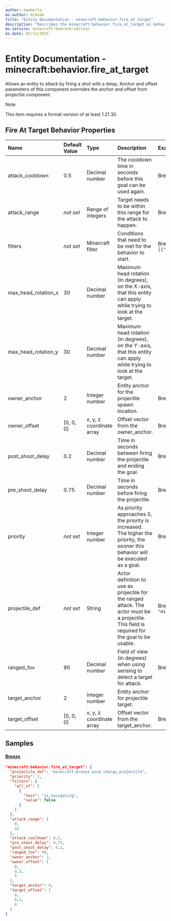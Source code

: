 ```yaml
---
author: mammerla
ms.author: mikeam
title: "Entity Documentation - minecraft:behavior.fire_at_target"
description: "Describes the minecraft:behavior.fire_at_target ai behavior component"
ms.service: minecraft-bedrock-edition
ms.date: 02/11/2025 
---
```


# Entity Documentation - minecraft:behavior.fire_at_target

Allows an entity to attack by firing a shot with a delay. Anchor and offset parameters of this component overrides the anchor and offset from projectile component.

> [!Note]
> This item requires a format version of at least 1.21.30.


## Fire At Target Behavior Properties

|Name       |Default Value |Type |Description |Example Values |
|:----------|:-------------|:----|:-----------|:------------- |
| attack_cooldown | 0.5 | Decimal number | The cooldown time in seconds before this goal can be used again. | Breeze: `0.5` | 
| attack_range | *not set* | Range of integers | Target needs to be within this range for the attack to happen. | Breeze: `[0,16]` | 
| filters | *not set* | Minecraft filter | Conditions that need to be met for the behavior to start. | Breeze: `{"all_of":[{"test":"is_navigating","value":false}]}` | 
| max_head_rotation_x | 30 | Decimal number | Maximum head rotation (in degrees), on the X-axis, that this entity can apply while trying to look at the target. |  | 
| max_head_rotation_y | 30 | Decimal number | Maximum head rotation (in degrees), on the Y-axis, that this entity can apply while trying to look at the target. |  | 
| owner_anchor | 2 | Integer number | Entity anchor for the projectile spawn location. | Breeze: `2` | 
| owner_offset | [0, 0, 0] | x, y, z coordinate array | Offset vector from the owner_anchor. | Breeze: `[0,0.3,0]` | 
| post_shoot_delay | 0.2 | Decimal number | Time in seconds between firing the projectile and ending the goal. | Breeze: `0.2` | 
| pre_shoot_delay | 0.75 | Decimal number | Time in seconds before firing the projectile. | Breeze: `0.75` | 
| priority | *not set* | Integer number | As priority approaches 0, the priority is increased. The higher the priority, the sooner this behavior will be executed as a goal. | Breeze: `2` | 
| projectile_def | *not set* | String | Actor definition to use as projectile for the ranged attack. The actor must be a projectile. This field is required for the goal to be usable. | Breeze: `"minecraft:breeze_wind_charge_projectile"` | 
| ranged_fov | 90 | Decimal number | Field of view (in degrees) when using sensing to detect a target for attack. | Breeze: `90` | 
| target_anchor | 2 | Integer number | Entity anchor for projectile target. |  | 
| target_offset | [0, 0, 0] | x, y, z coordinate array | Offset vector from the target_anchor. | Breeze: `[0,0.5,0]` | 

## Samples

#### [Breeze](https://github.com/Mojang/bedrock-samples/tree/preview/behavior_pack/entities/breeze.json)


```json
"minecraft:behavior.fire_at_target": {
  "projectile_def": "minecraft:breeze_wind_charge_projectile",
  "priority": 2,
  "filters": {
    "all_of": [
      {
        "test": "is_navigating",
        "value": false
      }
    ]
  },
  "attack_range": [
    0,
    16
  ],
  "attack_cooldown": 0.5,
  "pre_shoot_delay": 0.75,
  "post_shoot_delay": 0.2,
  "ranged_fov": 90,
  "owner_anchor": 2,
  "owner_offset": [
    0,
    0.3,
    0
  ],
  "target_anchor": 0,
  "target_offset": [
    0,
    0.5,
    0
  ]
}
```
